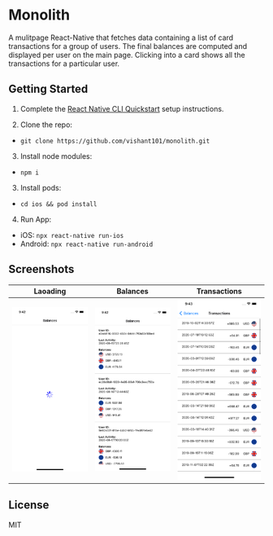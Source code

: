 # Monolith 
A mulitpage React-Native that fetches data containing a list of card transactions for a group of users. The final balances are computed and displayed per user on the main page. Clicking into a card shows all the transactions for a particular user.

## Getting Started
1. Complete the [React Native CLI Quickstart](https://facebook.github.io/react-native/docs/getting-started.html) setup instructions.

2. Clone the repo:
- `git clone https://github.com/vishant101/monolith.git`

3. Install node modules:
- `npm i`

3. Install pods:
- `cd ios && pod install`

4. Run App:
- iOS: `npx react-native run-ios`
- Android: `npx react-native run-android`

## Screenshots
| Laoading | Balances | Transactions |
|------|---------|-----|
| <img src="https://github.com/vishant101/monolith/blob/main/screenshots/1.png" width="275" alt="Loading" title="Loading" /> | <img src="https://github.com/vishant101/monolith/blob/master/screenshots/2.png" width="275" alt="Balances" title="Balances" /> | <img src="https://github.com/vishant101/monolith/blob/master/screenshots/3.png" width="275" alt="Transactions" title="Transactions" /> |


## License
MIT